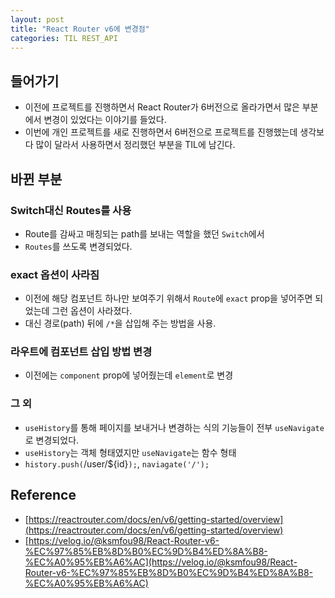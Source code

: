 ```yaml
---
layout: post
title: "React Router v6에 변경점"
categories: TIL REST_API
---
```


## 들어가기

- 이전에 프로젝트를 진행하면서 React Router가 6버전으로 올라가면서 많은 부분에서 변경이 있었다는 이야기를 들었다.
- 이번에 개인 프로젝트를 새로 진행하면서 6버전으로 프로젝트를 진행했는데 생각보다 많이 달라서 사용하면서 정리했던 부분을 TIL에 남긴다.

## 바뀐 부분

### Switch대신 Routes를 사용

- Route를 감싸고 매칭되는 path를 보내는 역할을 했던 `Switch`에서
- `Routes`를 쓰도록 변경되었다.

### exact 옵션이 사라짐

- 이전에 해당 컴포넌트 하나만 보여주기 위해서 `Route`에 `exact` prop을 넣어주면 되었는데 그런 옵션이 사라졌다.
- 대신 경로(path) 뒤에 `/*`을 삽입해 주는 방법을 사용.

### 라우트에 컴포넌트 삽입 방법 변경

- 이전에는 `component` prop에 넣어줬는데 `element`로 변경

### 그 외

- `useHistory`를 통해 페이지를 보내거나 변경하는 식의 기능들이 전부 `useNavigate`로 변경되었다.
- `useHistory`는 객체 형태였지만 `useNavigate`는 함수 형태
- `history.push(`/user/${id}`);`, `naviagate('/');`

## Reference

- [https://reactrouter.com/docs/en/v6/getting-started/overview](https://reactrouter.com/docs/en/v6/getting-started/overview)
- [https://velog.io/@ksmfou98/React-Router-v6-%EC%97%85%EB%8D%B0%EC%9D%B4%ED%8A%B8-%EC%A0%95%EB%A6%AC](https://velog.io/@ksmfou98/React-Router-v6-%EC%97%85%EB%8D%B0%EC%9D%B4%ED%8A%B8-%EC%A0%95%EB%A6%AC)
